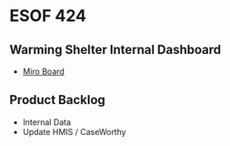 # ESOF 424 
## Warming Shelter Internal Dashboard 
+ [Miro Board](https://miro.com/app/board/uXjVNwgTvPg=/)

## Product Backlog
  + Internal Data
  + Update HMIS / CaseWorthy
